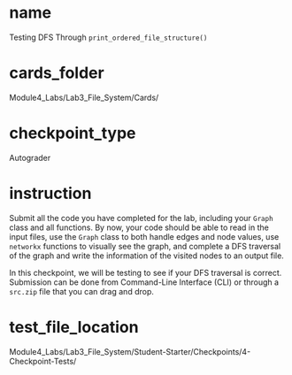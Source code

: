 # name 

Testing DFS Through `print_ordered_file_structure()`

# cards_folder 

Module4_Labs/Lab3_File_System/Cards/

# checkpoint_type 

Autograder 

# instruction 

Submit all the code you have completed for the lab, including your `Graph` class and all functions. By now, your code should be able to read in the input files, use the `Graph` class to both handle edges and node values, use `networkx` functions to visually see the graph, and complete a DFS traversal of the graph and write the information of the visited nodes to an output file.

In this checkpoint, we will be testing to see if your DFS traversal is correct. Submission can be done from Command-Line Interface (CLI) or through a `src.zip` file that you can drag and drop.

# test_file_location

Module4_Labs/Lab3_File_System/Student-Starter/Checkpoints/4-Checkpoint-Tests/